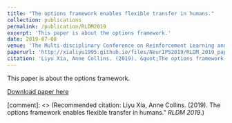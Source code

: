 ```yaml
---
title: "The options framework enables flexible transfer in humans."
collection: publications
permalink: /publication/RLDM2019
excerpt: 'This paper is about the options framework.'
date: 2019-07-08
venue: 'The Multi-disciplinary Conference on Reinforcement Learning and Decision Making (RLDM)'
paperurl: 'http://xialiyu1995.github.io/files/NeurIPS2019/RLDM_2019_paper.pdf'
citation: 'Liyu Xia, Anne Collins. (2019). &quot;The options framework enables flexible transfer in humans.&quot; <i>RLDM 2019</i>.'
---
```

This paper is about the options framework.

[Download paper here](http://xialiyu1995.github.io/files/NeurIPS2019/RLDM_2019_paper.pdf)

[comment]: <> (Recommended citation: Liyu Xia, Anne Collins. (2019). The options framework enables flexible transfer in humans." <i>RLDM 2019</i>.)
